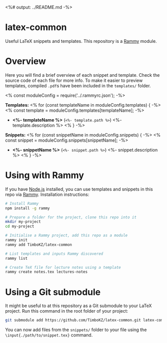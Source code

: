 <%# output: ../README.md -%>
# latex-common

Useful LaTeX snippets and templates. This repository is a
[Rammy](https://github.com/TimboKZ/Rammy) module.

# Overview

Here you will find a brief overview of each snippet and template. Check the 
source code of each file for more info. To make it easier to preview templates,
compiled `.pdf`s have been included in the `templates/` folder.

<% const moduleConfig = require('../.rammyrc.json'); -%>

**Templates:**
<% for (const templateName in moduleConfig.templates) { -%>
<% const template = moduleConfig.templates[templateName]; -%>
* **<%- templateName %>** (`<%- template.path %>`) <%- template.description %>
<% } -%>

**Snippets:**
<% for (const snippetName in moduleConfig.snippets) { -%>
<% const snippet = moduleConfig.snippets[snippetName]; -%>
* **<%- snippetName %>** (`<%- snippet.path %>`) <%- snippet.description %>
<% } -%>

# Using with Rammy

If you have [Node.js](https://nodejs.org/) installed, you can use templates and
snippets in this repo via [Rammy](https://github.com/TimboKZ/Rammy).
Installation instructions:

```bash
# Install Rammy
npm install -g rammy

# Prepare a folder for the project, clone this repo into it
mkdir my-project
cd my-project

# Initialise a Rammy project, add this repo as a module
rammy init
rammy add TimboKZ/latex-common

# List templates and inputs Rammy discovered
rammy list

# Create TeX file for lecture notes using a template
rammy create notes.tex lectures-notes
```

# Using a Git submodule

It might be useful to at this repository as a Git submodule to your LaTeX
project. Run this command in the root folder of your project:

```bash
git submodule add https://github.com/TimboKZ/latex-common.git latex-common
```

You can now add files from the `snippets/` folder to your file using the
`\input{./path/to/snippet.tex}` command.
